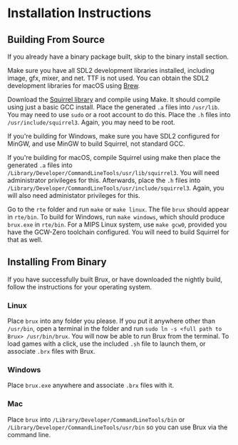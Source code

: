 # Installation Instructions

## Building From Source

If you already have a binary package built, skip to the binary install section.

Make sure you have all SDL2 development libraries installed, including image, gfx, mixer, and net. TTF is not used.
You can obtain the SDL2 development libraries for macOS using [Brew](https://brew.sh/).

Download the [Squirrel library](https://squirrel-lang.org)  and compile using Make. It should compile using just a basic GCC install. Place the generated `.a` files into `/usr/lib`. You may need to use `sudo` or a root account to do this. Place the `.h` files into `/usr/include/squirrel3`. Again, you may need to be root.

If you're building for Windows, make sure you have SDL2 configured for MinGW, and use MinGW to build Squirrel, not standard GCC.

If you're building for macOS, compile Squirrel using make then place the generated `.a` files into `/Library/Developer/CommandLineTools/usr/lib/squirrel3`. You will need administrator privileges for this. Afterwards, place the `.h` files into `/Library/Developer/CommandLineTools/usr/include/squirrel3`. Again, you will also need administator privileges for this.

Go to the `rte` folder and run `make` or `make linux`. The file `brux` should appear in `rte/bin`. To build for Windows, run `make windows`, which should produce `brux.exe` in `rte/bin`. For a MIPS Linux system, use `make gcw0`, provided you have the GCW-Zero toolchain configured. You will need to build Squirrel for that as well.

## Installing From Binary

If you have successfully built Brux, or have downloaded the nightly build, follow the instructions for your operating system.

### Linux

Place `brux` into any folder you please. If you put it anywhere other than `/usr/bin`, open a terminal in the folder and run `sudo ln -s <full path to Brux> /usr/bin/brux`. You will now be able to run Brux from the terminal. To load games with a click, use the included `.sh` file to launch them, or associate `.brx` files with Brux.

### Windows

Place `brux.exe` anywhere and associate `.brx` files with it.

### Mac

Place `brux` into `/Library/Developer/CommandLineTools/bin` or `/Library/Developer/CommandLineTools/usr/bin` so you can use Brux via the command line.
